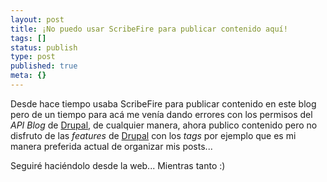 ```yaml
---
layout: post
title: ¡No puedo usar ScribeFire para publicar contenido aquí!
tags: []
status: publish
type: post
published: true
meta: {}
---
```

Desde hace tiempo usaba ScribeFire para publicar contenido en este blog pero de un tiempo para acá me venía dando errores con los permisos del <em>API Blog</em> de <a href="http://drupal.org">Drupal</a>, de cualquier manera, ahora publico contenido pero no disfruto de las <em>features</em> de <a href="http://drupal.org">Drupal</a> con los <em>tags</em> por ejemplo que es mi manera preferida actual de organizar mis posts...

Seguiré haciéndolo desde la web... Mientras tanto :)
